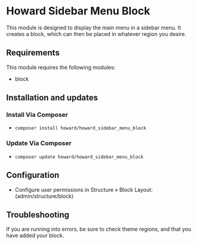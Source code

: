# Howard Sidebar Menu Block

This module is designed to display the main menu in a sidebar menu. It creates a block, which can then be placed in whatever region you desire.

## Requirements

This module requires the following modules:

- block

## Installation and updates

### Install Via Composer

- `composer install howard/howard_sidebar_menu_block`

### Update Via Composer

- `composer update howard/howard_sidebar_menu_block`

## Configuration

- Configure user permissions in
  Structure » Block Layout:
  (admin/structure/block)

## Troubleshooting

If you are running into errors, be sure to check theme regions, and that you have added your block.
